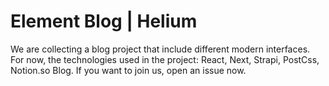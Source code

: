 # Element Blog  | Helium
 We are collecting a blog project that include different modern interfaces. For now, the technologies used in the project: React, Next, Strapi, PostCss, Notion.so Blog. If you want to join us, open an issue now.

